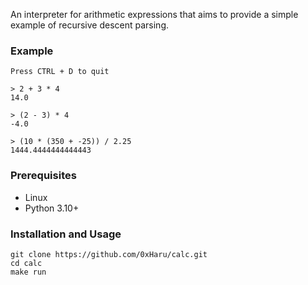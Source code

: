 An interpreter for arithmetic expressions that aims to provide a simple example of recursive descent parsing.

### Example

```
Press CTRL + D to quit

> 2 + 3 * 4
14.0

> (2 - 3) * 4
-4.0

> (10 * (350 + -25)) / 2.25
1444.4444444444443
```

### Prerequisites

-   Linux
-   Python 3.10+

### Installation and Usage

```
git clone https://github.com/0xHaru/calc.git
cd calc
make run
```
